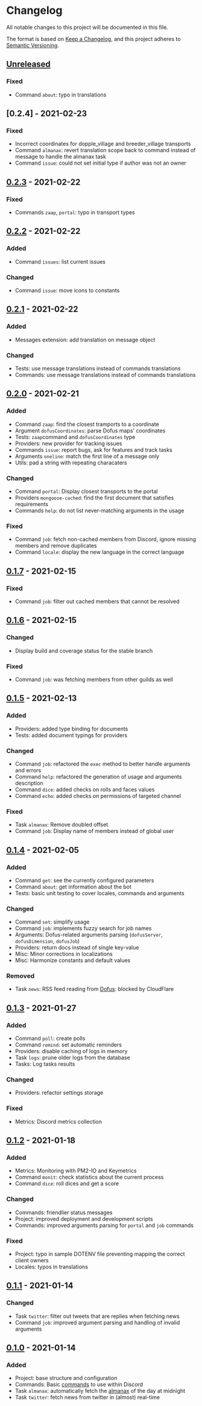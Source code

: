 # Changelog

All notable changes to this project will be documented in this file.

The format is based on [Keep a Changelog](https://keepachangelog.com/en/1.0.0/),
and this project adheres to [Semantic Versioning](https://semver.org/spec/v2.0.0.html).

## [Unreleased]

### Fixed

- Command `about`: typo in translations

## [0.2.4] - 2021-02-23

### Fixed

- Incorrect coordinates for dopple_village and breeder_village transports
- Command `almanax`: revert translation scope back to command instead of message to handle the almanax task
- Command `issue`: could not set initial type if author was not an owner

## [0.2.3] - 2021-02-22

### Fixed

- Commands `zaap`, `portal`: typo in transport types

## [0.2.2] - 2021-02-22

### Added

- Command `issues`: list current issues

### Changed

- Command `issue`: move icons to constants

## [0.2.1] - 2021-02-22

### Added

- Messages extension: add translation on message object

### Changed

- Tests: use message translations instead of commands translations
- Commands: use message translations instead of commands translations

## [0.2.0] - 2021-02-21

### Added

- Command `zaap`: find the closest tramports to a coordinate
- Argument `dofusCoordinates`: parse Dofus maps' coordinates
- Tests: `zaap`command and `dofusCoordinates` type
- Providers: new provider for tracking issues
- Commands `issue`: report bugs, ask for features and track tasks
- Arguments `oneline`: match the first line of a message only
- Utils: pad a string with repeating characaters

### Changed

- Command `portal`: Display closest transports to the portal
- Providers `mongoose-cached`: find the first document that satisfies requirements
- Commands `help`: do not list never-matching arguments in the usage

### Fixed

- Command `job`: fetch non-cached members from Discord, ignore missing members and remove duplicates
- Command `locale`: display the new language in the correct language
## [0.1.7] - 2021-02-15

### Fixed

- Command `job`: filter out cached members that cannot be resolved

## [0.1.6] - 2021-02-15

### Changed

- Display build and coverage status for the stable branch

### Fixed

- Command `job`: was fetching members from other guilds as well

## [0.1.5] - 2021-02-13

### Added

- Providers: added type binding for documents
- Tests: added document typings for providers

### Changed

- Command `job`: refactored the `exec` method to better handle arguments and errors
- Command `help`: refactored the generation of usage and arguments description
- Command `dice`: added checks on rolls and faces values
- Command `echo`: added checks on permissions of targeted channel

### Fixed

- Task `almanax`: Remove doubled offset
- Command `job`: Display name of members instead of global user

## [0.1.4] - 2021-02-05

### Added

- Command `get`: see the currently configured parameters
- Command `about`: get information about the bot
- Tests: basic unit testing to cover locales, commands and arguments

### Changed

- Command `set`: simplify usage
- Command `job`: implements fuzzy search for job names
- Arguments: Dofus-related arguments parsing (`dofusServer`, `dofusDimension`, `dofusJob`)
- Providers: return docs instead of single key-value
- Misc: Minor corrections in localizations
- Misc: Harmonize constants and default values

### Removed

- Task `news`: RSS feed reading from [Dofus](https://www.dofus.fr/rss): blocked by CloudFlare

## [0.1.3] - 2021-01-27

### Added

- Command `poll`: create polls
- Command `remind`: set automatic reminders
- Providers: disable caching of logs in memory
- Task `logs`: prune older logs from the database
- Tasks: Log tasks results

### Changed

- Providers: refactor settings storage

### Fixed

- Metrics: Discord metrics collection

## [0.1.2] - 2021-01-18

### Added

- Metrics: Monitoring with PM2-IO and Keymetrics
- Command `monit`: check statistics about the current process
- Command `dice`: roll dices and get a score

### Changed

- Commands: friendlier status messages
- Project: improved deployment and development scripts 
- Commands: improved arguments parsing for `portal` and `job` commands

### Fixed

- Project: typo in sample DOTENV file preventing mapping the correct client owners
- Locales: typos in translations

## [0.1.1] - 2021-01-14

### Changed

- Task `twitter`: filter out tweets that are replies when fetching news
- Command `job`: improved argument parsing and handling of invalid arguments

## [0.1.0] - 2021-01-14

### Added

- Project: base structure and configuration
- Commands: Basic [commands](./README.md#Commands) to use within Discord
- Task `almanax`: automatically fetch the [almanax](http://www.krosmoz.com/en/almanax) of the day at midnight
- Task `twitter`: fetch news from twitter in (almost) real-time

[unreleased]: https://github.com/brinkflew/krosmobot/compare/v0.2.4...HEAD
[0.2.3]: https://github.com/brinkflew/krosmobot/compare/v0.2.3...v0.2.4
[0.2.3]: https://github.com/brinkflew/krosmobot/compare/v0.2.2...v0.2.3
[0.2.2]: https://github.com/brinkflew/krosmobot/compare/v0.2.1...v0.2.2
[0.2.1]: https://github.com/brinkflew/krosmobot/compare/v0.2.0...v0.2.1
[0.2.0]: https://github.com/brinkflew/krosmobot/compare/v0.1.7...v0.2.0
[0.1.7]: https://github.com/brinkflew/krosmobot/compare/v0.1.6...v0.1.7
[0.1.6]: https://github.com/brinkflew/krosmobot/compare/v0.1.5...v0.1.6
[0.1.5]: https://github.com/brinkflew/krosmobot/compare/v0.1.4...v0.1.5
[0.1.4]: https://github.com/brinkflew/krosmobot/compare/v0.1.3...v0.1.4
[0.1.3]: https://github.com/brinkflew/krosmobot/compare/v0.1.2...v0.1.3
[0.1.2]: https://github.com/brinkflew/krosmobot/compare/0.1.1...v0.1.2
[0.1.1]: https://github.com/brinkflew/krosmobot/compare/0.1.0...0.1.1
[0.1.0]: https://github.com/brinkflew/krosmobot/releases/tag/0.0.1
